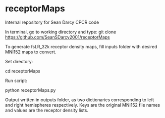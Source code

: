 # receptorMaps
Internal repository for Sean Darcy CPCR code 

In terminal, go to working directory and type:
git clone https://github.com/SeanSDarcy2001/receptorMaps

To generate fsLR_32k receptor density maps, fill inputs folder with desired MNI152 maps to convert.

Set directory:

cd receptorMaps

Run script:

python receptorMaps.py

Output written in outputs folder, as two dictionaries corresponding to left and right hemispheres respectively. Keys are the original MNI152 file names and values are the receptor density lists.
